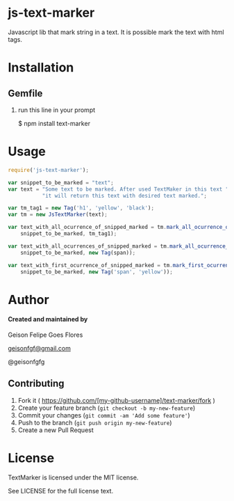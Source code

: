 js-text-marker
==============

Javascript lib that mark string in a text. It is possible mark the text with html tags.

Installation
============

Gemfile
-------

1) run this line in your prompt

    $ npm install text-marker

Usage
=====

```javascript
require('js-text-marker');

var snippet_to_be_marked = "text";
var text = "Some text to be marked. After used TextMaker in this text " +
           "it will return this text with desired text marked.";

var tm_tag1 = new Tag('h1', 'yellow', 'black');
var tm = new JsTextMarker(text);

var text_with_all_ocurrence_of_snipped_marked = tm.mark_all_ocurrence_of(
    snippet_to_be_marked, tm_tag1);

var text_with_all_ocurrences_of_snipped_marked = tm.mark_all_ocurrence_of(
    snippet_to_be_marked, new Tag(span));

var text_with_first_ocurrence_of_snipped_marked = tm.mark_first_ocurrence_of(
    snippet_to_be_marked, new Tag('span', 'yellow'));
```

Author
======

#### Created and maintained by
Geison Felipe Goes Flores

geisonfgf@gmail.com

@geisonfgfg

## Contributing

1. Fork it ( https://github.com/[my-github-username]/text-marker/fork )
2. Create your feature branch (`git checkout -b my-new-feature`)
3. Commit your changes (`git commit -am 'Add some feature'`)
4. Push to the branch (`git push origin my-new-feature`)
5. Create a new Pull Request

License
=======

TextMarker is licensed under the MIT license.

See LICENSE for the full license text.
